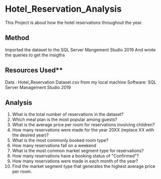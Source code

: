 # Hotel_Reservation_Analysis
This Project is about how the hotel reservations throughout the year.
## Method
Imported the dataset to the SQL Server Mangement Studio 2019
And wrote the queries to get the insigths

## Resources Used**
Data : Hotel_Reservation Dataset.csv from my local machine
Software: SQL Server Management Studio 2019
## Analysis
1. What is the total number of reservations in the dataset?
2. Which meal plan is the most popular among guests?
3. What is the average price per room for reservations involving children?
4. How many reservations were made for the year 20XX (replace XX with the desired year)?
5. What is the most commonly booked room type?
6. How many reservations fall on a weekend
7. What is the most common market segment type for reservations?
8. How many reservations have a booking status of "Confirmed"?
9. How many reservations were made in each month of the year?
10. Find the market segment type that generates the highest average price per room.


